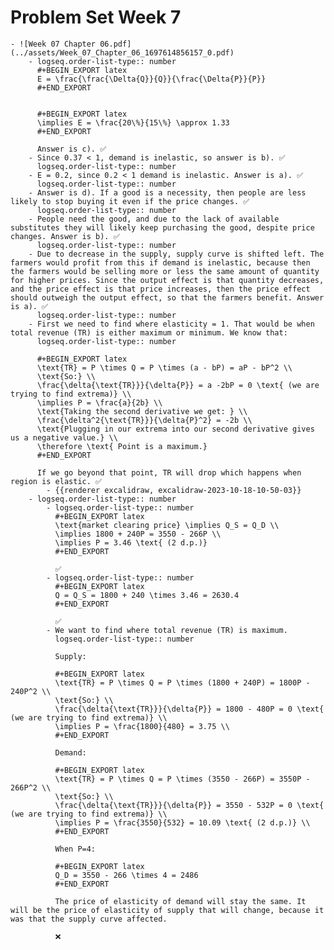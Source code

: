 # Problem Set Week 7
	- ![Week 07 Chapter 06.pdf](../assets/Week_07_Chapter_06_1697614856157_0.pdf)
		- logseq.order-list-type:: number
		  #+BEGIN_EXPORT latex
		  E = \frac{\frac{\Delta{Q}}{Q}}{\frac{\Delta{P}}{P}}
		  #+END_EXPORT
		  
		  
		  #+BEGIN_EXPORT latex
		  \implies E = \frac{20\%}{15\%} \approx 1.33
		  #+END_EXPORT
		  
		  Answer is c). ✅
		- Since 0.37 < 1, demand is inelastic, so answer is b). ✅
		  logseq.order-list-type:: number
		- E = 0.2, since 0.2 < 1 demand is inelastic. Answer is a). ✅
		  logseq.order-list-type:: number
		- Answer is d). If a good is a necessity, then people are less likely to stop buying it even if the price changes. ✅
		  logseq.order-list-type:: number
		- People need the good, and due to the lack of available substitutes they will likely keep purchasing the good, despite price changes. Answer is b). ✅
		  logseq.order-list-type:: number
		- Due to decrease in the supply, supply curve is shifted left. The farmers would profit from this if demand is inelastic, because then the farmers would be selling more or less the same amount of quantity for higher prices. Since the output effect is that quantity decreases, and the price effect is that price increases, then the price effect should outweigh the output effect, so that the farmers benefit. Answer is a). ✅
		  logseq.order-list-type:: number
		- First we need to find where elasticity = 1. That would be when total revenue (TR) is either maximum or minimum. We know that:
		  logseq.order-list-type:: number
		  
		  #+BEGIN_EXPORT latex
		  \text{TR} = P \times Q = P \times (a - bP) = aP - bP^2 \\
		  \text{So:} \\
		  \frac{\delta{\text{TR}}}{\delta{P}} = a -2bP = 0 \text{ (we are trying to find extrema)} \\
		  \implies P = \frac{a}{2b} \\
		  \text{Taking the second derivative we get: } \\
		  \frac{\delta^2{\text{TR}}}{\delta{P}^2} = -2b \\
		  \text{Plugging in our extrema into our second derivative gives us a negative value.} \\
		  \therefore \text{ Point is a maximum.}
		  #+END_EXPORT
		  
		  If we go beyond that point, TR will drop which happens when region is elastic. ✅
			- {{renderer excalidraw, excalidraw-2023-10-18-10-50-03}}
		- logseq.order-list-type:: number
			- logseq.order-list-type:: number
			  #+BEGIN_EXPORT latex
			  \text{market clearing price} \implies Q_S = Q_D \\
			  \implies 1800 + 240P = 3550 - 266P \\
			  \implies P = 3.46 \text{ (2 d.p.)}
			  #+END_EXPORT
			  
			  ✅
			- logseq.order-list-type:: number
			  #+BEGIN_EXPORT latex
			  Q = Q_S = 1800 + 240 \times 3.46 = 2630.4
			  #+END_EXPORT
			  
			  ✅
			- We want to find where total revenue (TR) is maximum.
			  logseq.order-list-type:: number
			  
			  Supply:
			  
			  #+BEGIN_EXPORT latex
			  \text{TR} = P \times Q = P \times (1800 + 240P) = 1800P - 240P^2 \\
			  \text{So:} \\
			  \frac{\delta{\text{TR}}}{\delta{P}} = 1800 - 480P = 0 \text{ (we are trying to find extrema)} \\
			  \implies P = \frac{1800}{480} = 3.75 \\
			  #+END_EXPORT
			  
			  Demand:
			  
			  #+BEGIN_EXPORT latex
			  \text{TR} = P \times Q = P \times (3550 - 266P) = 3550P - 266P^2 \\
			  \text{So:} \\
			  \frac{\delta{\text{TR}}}{\delta{P}} = 3550 - 532P = 0 \text{ (we are trying to find extrema)} \\
			  \implies P = \frac{3550}{532} = 10.09 \text{ (2 d.p.)} \\
			  #+END_EXPORT
			  
			  When P=4:
			  
			  #+BEGIN_EXPORT latex
			  Q_D = 3550 - 266 \times 4 = 2486
			  #+END_EXPORT
			  
			  The price of elasticity of demand will stay the same. It will be the price of elasticity of supply that will change, because it was that the supply curve affected.
			  
			  ❌